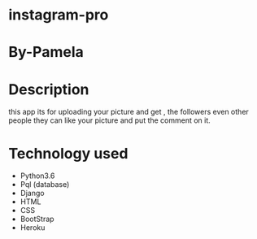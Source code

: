 # instagram-pro
# By-Pamela
# Description
this app its for uploading your  picture and get , the followers even other people they can  like your picture and put
the comment on it.
# Technology used
* Python3.6
* Pql (database)
* Django
* HTML
* CSS 
* BootStrap
* Heroku


